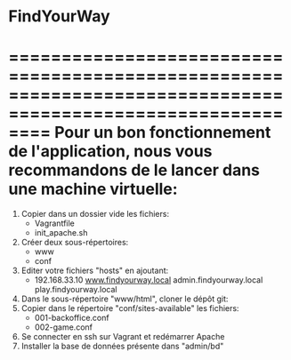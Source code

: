 # FindYourWay

============================================================================================================
Pour un bon fonctionnement de l'application, nous vous recommandons de le lancer dans une machine virtuelle:
============================================================================================================

1) Copier dans un dossier vide les fichiers:
    - Vagrantfile
    - init_apache.sh
2) Créer deux sous-répertoires:
    - www
    - conf
3) Editer votre fichiers "hosts" en ajoutant:
    - 192.168.33.10 www.findyourway.local admin.findyourway.local play.findyourway.local
4) Dans le sous-répertoire "www/html", cloner le dépôt git:
5) Copier dans le répertoire "conf/sites-available" les fichiers:
    - 001-backoffice.conf
    - 002-game.conf
6) Se connecter en ssh sur Vagrant et redémarrer Apache
7) Installer la base de données présente dans "admin/bd"
